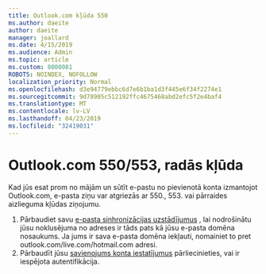 ```yaml
---
title: Outlook.com kļūda 550
ms.author: daeite
author: daeite
manager: joallard
ms.date: 4/15/2019
ms.audience: Admin
ms.topic: article
ms.custom: 8000081
ROBOTS: NOINDEX, NOFOLLOW
localization_priority: Normal
ms.openlocfilehash: d3e94779ebbc6d7e6b1ba1d3f445e6f34f2274e1
ms.sourcegitcommit: 9d78905c512192ffc4675468abd2efc5f2e4baf4
ms.translationtype: MT
ms.contentlocale: lv-LV
ms.lasthandoff: 04/23/2019
ms.locfileid: "32419031"
---
```

# <a name="error-550553-in-outlookcom"></a>Outlook.com 550/553, radās kļūda

Kad jūs esat prom no mājām un sūtīt e-pastu no pievienotā konta izmantojot Outlook.com, e-pasta ziņu var atgriezās ar 550., 553. vai pārraides aizlieguma kļūdas ziņojumu.
1. Pārbaudiet savu [e-pasta sinhronizācijas uzstādījumus](https://go.microsoft.com/fwlink/?linkid=2031283) , lai nodrošinātu jūsu noklusējuma no adreses ir tāds pats kā jūsu e-pasta domēna nosaukums. Ja jums ir sava e-pasta domēna iekļauti, nomainiet to pret outlook.com/live.com/hotmail.com adresi.
2. Pārbaudīt jūsu [savienojums konta iestatījumus](https://go.microsoft.com/fwlink/?linkid=875264&clcid=0x409) pārliecinieties, vai ir iespējota autentifikācija.